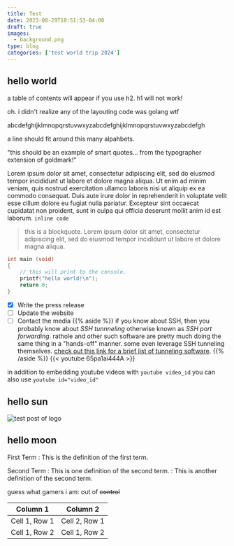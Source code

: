 ```yaml
---
title: Test
date: 2023-08-29T18:51:53-04:00
draft: true
images:
  - background.png
type: blog
categories: ['test world trip 2024']
---
```


## hello world

a table of contents will appear if you use h2. h1 will not work!

oh. i didn't realize any of the layouting code was golang wtf

abcdefghijklmnopqrstuvwxyzabcdefghijklmnopqrstuvwxyzabcdefgh

a line should fit around this many alpahbets.

"this should be an example of smart quotes... from the typographer extension of goldmark!"

Lorem ipsum dolor sit amet, consectetur adipiscing elit, sed do eiusmod tempor incididunt ut labore et dolore magna aliqua. Ut enim ad minim veniam, quis nostrud exercitation ullamco laboris nisi ut aliquip ex ea commodo consequat. Duis aute irure dolor in reprehenderit in voluptate velit esse cillum dolore eu fugiat nulla pariatur. Excepteur sint occaecat cupidatat non proident, sunt in culpa qui officia deserunt mollit anim id est laborum.
`inline code`
> this is a blockquote. Lorem ipsum dolor sit amet, consectetur adipiscing elit, sed do eiusmod tempor incididunt ut labore et dolore magna aliqua. 

```c
int main (void)
{
	// this will print to the console.
	printf("hello world!\n");
	return 0;
}
```
- [x] Write the press release
- [ ] Update the website
- [ ] Contact the media
{{% aside %}}
if you know about SSH, then you probably know about *SSH tunnneling* otherwise known as *SSH port forwarding*. rathole and other such software are pretty much doing the same thing in a "hands-off" manner. some even leverage SSH tunneling themselves. [check out this link for a brief list of tunneling software](https://github.com/anderspitman/awesome-tunneling).
{{% /aside %}} 
{{< youtube 65pa1ai444A >}}

in addition to embedding youtube videos with `youtube video_id` you can also use `youtube id="video_id"`

## hello sun

![test post of logo](/test.png)
## hello moon

First Term
: This is the definition of the first term.

Second Term
: This is one definition of the second term.
: This is another definition of the second term.

guess what gamers i  am: out of ~~control~~

| Column 1      | Column 2      |
| ------------- | ------------- |
| Cell 1, Row 1 | Cell 2, Row 1 |
| Cell 1, Row 2 | Cell 1, Row 2 |
